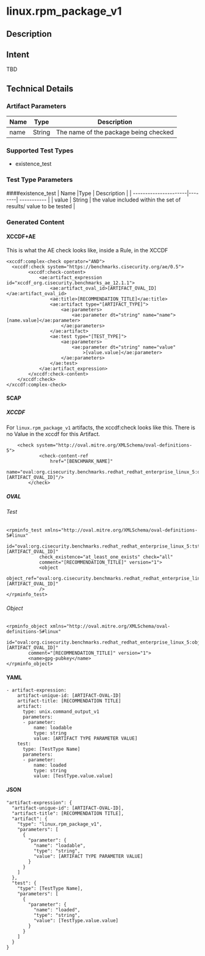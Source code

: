 # linux.rpm_package_v1

## Description

## Intent
TBD

## Technical Details
### Artifact Parameters
| Name                  |Type    | Description |
| ----------------------|--------| ----------- |
| name  | String | The name of the package being checked  |

### Supported Test Types
- existence_test

### Test Type Parameters
####existence_test
| Name                  |Type    | Description |
| ----------------------|--------| ----------- |
| value | String | the value included within the set of results/ value to be tested |

### Generated Content
#### XCCDF+AE
This is what the AE check looks like, inside a Rule, in the XCCDF

```
<xccdf:complex-check operator="AND">
  <xccdf:check system="https://benchmarks.cisecurity.org/ae/0.5">
        <xccdf:check-content>
            <ae:artifact_expression id="xccdf_org.cisecurity.benchmarks_ae_12.1.1">
                <ae:artifact_oval_id>[ARTIFACT_OVAL_ID]</ae:artifact_oval_id>
                <ae:title>[RECOMMENDATION_TITLE]</ae:title>
                <ae:artifact type="[ARTIFACT_TYPE]">
                    <ae:parameters>
                        <ae:parameter dt="string" name="name">[name.value]</ae:parameter>
                    </ae:parameters>
                </ae:artifact>
                <ae:test type="[TEST_TYPE]">
                    <ae:parameters>
                        <ae:parameter dt="string" name="value"
                            >[value.value]</ae:parameter>
                    </ae:parameters>
                </ae:test>
            </ae:artifact_expression>
        </xccdf:check-content>
    </xccdf:check>
</xccdf:complex-check>
```

#### SCAP
##### XCCDF
For `linux.rpm_package_v1` artifacts, the xccdf:check looks like this.  There is no Value in the xccdf for this Artifact.

```
	<check system="http://oval.mitre.org/XMLSchema/oval-definitions-5">
			<check-content-ref
				href="[BENCHMARK_NAME]"
				name="oval:org.cisecurity.benchmarks.redhat_redhat_enterprise_linux_5:def:[ARTIFACT_OVAL_ID]"/>
		</check>
```

##### OVAL
###### Test

```
<rpminfo_test xmlns="http://oval.mitre.org/XMLSchema/oval-definitions-5#linux"
			id="oval:org.cisecurity.benchmarks.redhat_redhat_enterprise_linux_5:tst:[ARTIFACT_OVAL_ID]"
			check_existence="at_least_one_exists" check="all"
			comment="[RECOMMENDATION_TITLE]" version="1">
			<object
				object_ref="oval:org.cisecurity.benchmarks.redhat_redhat_enterprise_linux_5:obj:[ARTIFACT_OVAL_ID]"
			/>
</rpminfo_test>
```

###### Object

```
<rpminfo_object xmlns="http://oval.mitre.org/XMLSchema/oval-definitions-5#linux"
        id="oval:org.cisecurity.benchmarks.redhat_redhat_enterprise_linux_5:obj:[ARTIFACT_OVAL_ID]"
        comment="[RECOMMENDATION_TITLE]" version="1">
        <name>gpg-pubkey</name>
</rpminfo_object>
```

#### YAML


```
- artifact-expression:
    artifact-unique-id: [ARTIFACT-OVAL-ID]
    artifact-title: [RECOMMENDATION TITLE]
    artifact:
      type: unix.command_output_v1
      parameters:
      - parameter: 
          name: loadable
          type: string
          value: [ARTIFACT TYPE PARAMETER VALUE]
    test:
      type: [TestType Name]
      parameters:
      - parameter:
          name: loaded
          type: string
          value: [TestType.value.value]
```

#### JSON

```
"artifact-expression": {
  "artifact-unique-id": [ARTIFACT-OVAL-ID],
  "artifact-title": [RECOMMENDATION TITLE],
  "artifact": {
    "type": "linux.rpm_package_v1",
    "parameters": [
      {
        "parameter": {
          "name": "loadable",
          "type": "string",
          "value": [ARTIFACT TYPE PARAMETER VALUE]
        }
      }
    ]
  },
  "test": {
    "type": [TestType Name],
    "parameters": [
      {
        "parameter": {
          "name": "loaded",
          "type": "string",
          "value": [TestType.value.value]
        }
      }
    ]
  }
}
``` 